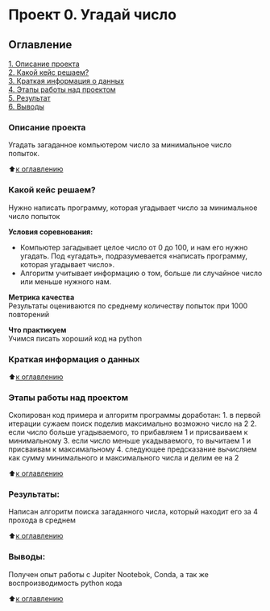 # Проект 0. Угадай число

## Оглавление  
[1. Описание проекта](.README.md#Описание-проекта)  
[2. Какой кейс решаем?](.README.md#Какой-кейс-решаем)  
[3. Краткая информация о данных](.README.md#Краткая-информация-о-данных)  
[4. Этапы работы над проектом](.README.md#Этапы-работы-над-проектом)  
[5. Результат](.README.md#Результат)    
[6. Выводы](.README.md#Выводы) 

### Описание проекта    
Угадать загаданное компьютером число за минимальное число попыток.

:arrow_up:[к оглавлению](_)


### Какой кейс решаем?    
Нужно написать программу, которая угадывает число за минимальное число попыток

**Условия соревнования:**  
- Компьютер загадывает целое число от 0 до 100, и нам его нужно угадать. Под «угадать», подразумевается «написать программу, которая угадывает число».
- Алгоритм учитывает информацию о том, больше ли случайное число или меньше нужного нам.

**Метрика качества**     
Результаты оцениваются по среднему количеству попыток при 1000 повторений

**Что практикуем**     
Учимся писать хороший код на python


### Краткая информация о данных

  
:arrow_up:[к оглавлению](.README.md#Оглавление)


### Этапы работы над проектом  
Скопирован код примера и алгоритм программы доработан:
    1. в первой итерации сужаем поиск поделив максимально возможно число на 2
    2. если число больше угадываемого, то прибавляем 1 и присваиваем к минимальному
    3. если число меньше укадываемого, то вычитаем 1 и присваивам к максимальному
    4. следующее предсказание вычисляем как сумму минимального и максимального числа и делим ее на 2

:arrow_up:[к оглавлению](.README.md#Оглавление)


### Результаты:  
Написан алгоритм поиска загаданного числа, который находит его за 4 прохода в среднем


:arrow_up:[к оглавлению](.README.md#Оглавление)


### Выводы:  
Получен опыт работы с Jupiter Nootebok, Conda, а так же воспроизводимость python кода

:arrow_up:[к оглавлению](.README.md#Оглавление)
